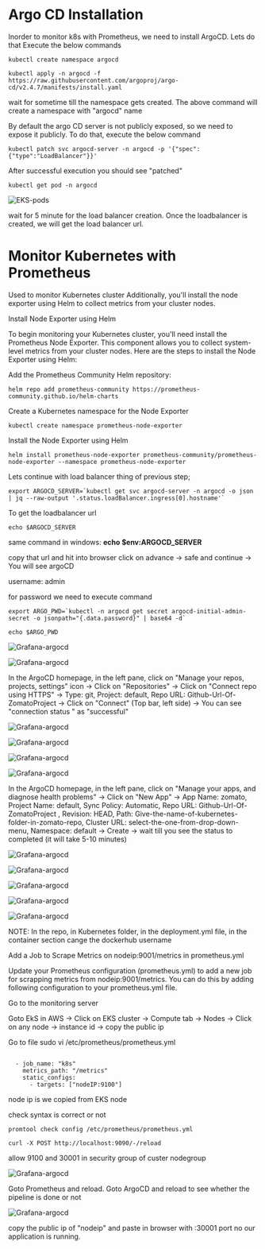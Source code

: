 # Argo CD Installation

Inorder to monitor k8s with Prometheus, we need to install ArgoCD. Lets do that Execute the below commands

<pre><code>kubectl create namespace argocd</code></pre>
<pre><code>kubectl apply -n argocd -f https://raw.githubusercontent.com/argoproj/argo-cd/v2.4.7/manifests/install.yaml</code></pre>

wait for sometime till the namespace gets created.
The above command will create a namespace with "argocd" name

By default the argo CD server is not publicly exposed, so we need to expose it publicly. To do that, execute the below command
<pre><code>kubectl patch svc argocd-server -n argocd -p '{"spec":{"type":"LoadBalancer"}}'</code></pre>

After successful execution you should see "patched"

<pre><code>kubectl get pod -n argocd</code></pre>

![EKS-pods](https://github.com/herrry107/zomato-devops-project/blob/main/images/kubectl-argocd-get-pods.png)

wait for 5 minute for the load balancer creation. Once the loadbalancer is created, we will get the load balancer url.

# Monitor Kubernetes with Prometheus

Used to monitor Kubernetes cluster
Additionally, you'll install the node exporter using Helm to collect metrics from your cluster nodes.

Install Node Exporter using Helm

To begin monitoring your Kubernetes cluster, you'll need install the Prometheus Node Exporter. This component allows you to collect system-level metrics from your cluster nodes. Here are the steps to install the Node Exporter using Helm:

Add the Prometheus Community Helm repository:
<pre><code>helm repo add prometheus-community https://prometheus-community.github.io/helm-charts</code></pre>

Create a Kubernetes namespace for the Node Exporter
<pre><code>kubectl create namespace prometheus-node-exporter</code></pre>

Install the Node Exporter using Helm
<pre><code>helm install prometheus-node-exporter prometheus-community/prometheus-node-exporter --namespace prometheus-node-exporter</code></pre>

Lets continue with load balancer thing of previous step;
<pre><code>export ARGOCD_SERVER=`kubectl get svc argocd-server -n argocd -o json | jq --raw-output '.status.loadBalancer.ingress[0].hostname'`</code></pre>

To get the loadbalancer url
<pre><code>echo $ARGOCD_SERVER</code></pre>

same command in windows: **echo $env:ARGOCD_SERVER**

copy that url and hit into browser click on advance -> safe and continue -> You will see argoCD

username: admin

for password we need to execute command
<pre><code>export ARGO_PWD=`kubectl -n argocd get secret argocd-initial-admin-secret -o jsonpath="{.data.password}" | base64 -d`</code></pre>
<pre><code>echo $ARGO_PWD</code></pre>

![Grafana-argocd](https://github.com/herrry107/zomato-devops-project/blob/main/images/argocd.png)

![Grafana-argocd](https://github.com/herrry107/zomato-devops-project/blob/main/images/argocd1.png)

In the ArgoCD homepage, in the left pane, click on "Manage your repos, projects, settings" icon -> Click on "Repositories" -> Click on "Connect repo using HTTPS" -> Type: git, Project: default, Repo URL: Github-Url-Of-ZomatoProject -> Click on "Connect" (Top bar, left side) -> You can see "connection status " as "successful"

![Grafana-argocd](https://github.com/herrry107/zomato-devops-project/blob/main/images/argocd2.png)

![Grafana-argocd](https://github.com/herrry107/zomato-devops-project/blob/main/images/argocd3.png)

![Grafana-argocd](https://github.com/herrry107/zomato-devops-project/blob/main/images/argocd4.png)

![Grafana-argocd](https://github.com/herrry107/zomato-devops-project/blob/main/images/argocd5.png)

In the ArgoCD homepage, in the left pane, click on "Manage your apps, and diagnose health problems" -> Click on "New App" -> App Name: zomato, Project Name: default, Sync Policy: Automatic, Repo URL:  Github-Url-Of-ZomatoProject , Revision: HEAD, Path: Give-the-name-of-kubernetes-folder-in-zomato-repo, Cluster URL: select-the-one-from-drop-down-menu, Namespace: default -> Create -> wait till you see the status to completed (it will take 5-10 minutes)

![Grafana-argocd](https://github.com/herrry107/zomato-devops-project/blob/main/images/argocd1.png)

![Grafana-argocd](https://github.com/herrry107/zomato-devops-project/blob/main/images/argocd6.png)

![Grafana-argocd](https://github.com/herrry107/zomato-devops-project/blob/main/images/argocd7.png)

![Grafana-argocd](https://github.com/herrry107/zomato-devops-project/blob/main/images/argocd8.png)

![Grafana-argocd](https://github.com/herrry107/zomato-devops-project/blob/main/images/argocd9.png)

NOTE: In the repo, in Kubernetes folder, in the deployment.yml file, in the container section  cange the dockerhub username

Add a Job to Scrape Metrics on nodeip:9001/metrics in prometheus.yml

Update your Prometheus configuration (prometheus.yml) to add a new job for scrapping metrics from nodeip:9001/metrics. You can do this by adding following configuration to your prometheus.yml file.

Go to the monitoring server

Goto EkS in AWS -> Click on EKS cluster -> Compute tab -> Nodes -> Click on any node -> instance id -> copy the public ip

Go to file sudo vi /etc/prometheus/prometheus.yml

<pre><code>
  - job_name: "k8s"
    metrics_path: "/metrics"
    static_configs:
      - targets: ["nodeIP:9100"]
</code></pre>

node ip is we copied from EKS node

check syntax is  correct or not
<pre><code>promtool check config /etc/prometheus/prometheus.yml</code></pre>
<pre><code>curl -X POST http://localhost:9090/-/reload</code></pre>

allow 9100 and 30001 in security group of custer nodegroup

![Grafana-argocd](https://github.com/herrry107/zomato-devops-project/blob/main/images/k8s-prometheus.png)

Goto Prometheus and reload. Goto ArgoCD and reload to see whether the pipeline is done or not

![Grafana-argocd](https://github.com/herrry107/zomato-devops-project/blob/main/images/argocd10.png)

copy the public ip of "nodeip" and paste in browser with :30001 port no our application is running.
